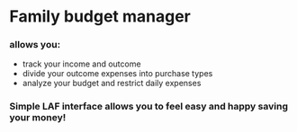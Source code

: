 Family budget manager
=====================

### allows you:

- track your income and outcome
- divide your outcome expenses into purchase types
- analyze your budget and restrict daily expenses

### Simple LAF interface allows you to feel easy and happy saving your money!
